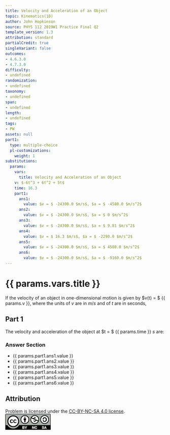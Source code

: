 ```yaml
---
title: Velocity and Acceleration of an Object
topic: Kinematics(1D)
author: John Hopkinson
source: PHYS 112 2019W1 Practice Final Q2
template_version: 1.3
attribution: standard
partialCredit: true
singleVariant: false
outcomes:
- 4.6.3.0
- 4.7.3.0
difficulty:
- undefined
randomization:
- undefined
taxonomy:
- undefined
span:
- undefined
length:
- undefined
tags:
- PW
assets: null
part1:
  type: multiple-choice
  pl-customizations:
    weight: 1
substitutions:
  params:
    vars:
      title: Velocity and Acceleration of an Object
    v: $-6t^3 + 6t^2 + 5t$
    time: 16.3
    part1:
      ans1:
        value: $v = $ -24300.0 $m/s$, $a = $ -4580.0 $m/s^2$
      ans2:
        value: $v = $ -24300.0 $m/s$, $a = $ 0 $m/s^2$
      ans3:
        value: $v = $ -24300.0 $m/s$, $a = $ 9.81 $m/s^2$
      ans4:
        value: $v = $ 16.3 $m/s$, $a = $ -2290.0 $m/s^2$
      ans5:
        value: $v = $ -24300.0 $m/s$, $a = $ 4580.0 $m/s^2$
      ans6:
        value: $v = $ -24300.0 $m/s$, $a = $ -9160.0 $m/s^2$
---
```

# {{ params.vars.title }}
If the velocity of an object in one-dimensional motion is given by $v(t) = $ {{ params.v }}, where the units of $v$ are in $m/s$ and of $t$ are in seconds,

## Part 1

The velocity and acceleration of the object at $t = $ {{ params.time }} $s$ are:

### Answer Section

- {{ params.part1.ans1.value }}
- {{ params.part1.ans2.value }}
- {{ params.part1.ans3.value }}
- {{ params.part1.ans4.value }}
- {{ params.part1.ans5.value }}
- {{ params.part1.ans6.value }}

## Attribution

Problem is licensed under the [CC-BY-NC-SA 4.0 license](https://creativecommons.org/licenses/by-nc-sa/4.0/).<br> ![The Creative Commons 4.0 license requiring attribution-BY, non-commercial-NC, and share-alike-SA license.](https://raw.githubusercontent.com/firasm/bits/master/by-nc-sa.png)